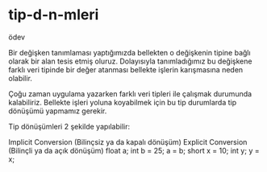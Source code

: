 # tip-d-n-mleri
ödev

Bir değişken tanımlaması yaptığımızda bellekten o değişkenin tipine bağlı olarak bir alan tesis etmiş oluruz. Dolayısıyla tanımladığımız bu değişkene farklı veri tipinde bir değer atanması bellekte işlerin karışmasına neden olabilir.

Çoğu zaman uygulama yazarken farklı veri tipleri ile çalışmak durumunda kalabiliriz. Bellekte işleri yoluna koyabilmek için bu tip durumlarda tip dönüşümü yapmamız gerekir.

Tip dönüşümleri 2 şekilde yapılabilir:

Implicit Conversion (Bilinçsiz ya da kapalı dönüşüm)
Explicit Conversion (Bilinçli ya da açık dönüşüm)
float a; int b = 25; a = b;
short x = 10; int y; y = x;

